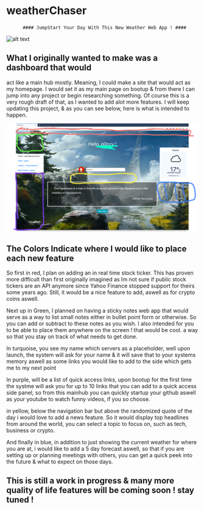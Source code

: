 # weatherChaser



          #### JumpStart Your Day With This New Weather Web App ! ####






![alt text](https://github.com/G0nZy/weatherChaser/blob/master/mainframe/Screenshots/almost-final.png?raw=true)

## What I originally wanted to make was a dashboard that would
act like a main hub mostly. Meaning, I could make a site that
would act as my homepage. I would set it as my main page on bootup & from there I can jump into any project or begin researching something. Of course this is a very rough draft of that, as I wanted to add alot more features. I will keep updating this project, & as you can see below, here is what is intended to happen. 



![alt text](https://github.com/G0nZy/weatherChaser/blob/master/mainframe/Screenshots/getting%20there.png?raw=true)


## The Colors Indicate where I would like to place each new feature

So first in red, I plan on adding an in real time stock ticker. This has proven more difficult than first originally imagined as Im not sure if public stock tickers are an API anymore since Yahoo Finance stopped support for theirs some years ago. Still, it would be a nice feature to add, aswell as for crypto coins aswell.

Next up in Green, I planned on having a sticky notes web app that would serve as a way to list small notes either in bullet point form or otherwise. So you can add or subtract to these notes as you wish. I also intended for you to be able to place them anywhere on the screen ! that would be cool. a way so that you stay on track of what needs to get done. 

In turquoise, you see my name which servers as a placeholder, well upon launch, the system will ask for your name & it will save that to your systems memory aswell as some links you would like to add to the side which gets me to my next point

In purple, will be a list of quick access links, upon bootup for the first time the systme will ask you for up to 10 links that you can add to a quick access side panel, so from this mainhub you can quickly startup your github aswell as your youtube to watch funny videos, if you so choose.

in yellow, below the navigation bar but above the randomized quote of the day i would love to add a news feature. So it would display top headlines from around the world, you can select a topic to focus on, such as tech, business or crypto. 

And finally in blue, in addition to just showing the current weather for where you are at, i would like to add a 5 day forecast aswell, so that if you are setting up or planning meetings with others, you can get a quick peek into the future & what to expect on those days. 


## This is still a work in progress & many more quality of life features will be coming soon ! stay tuned !

